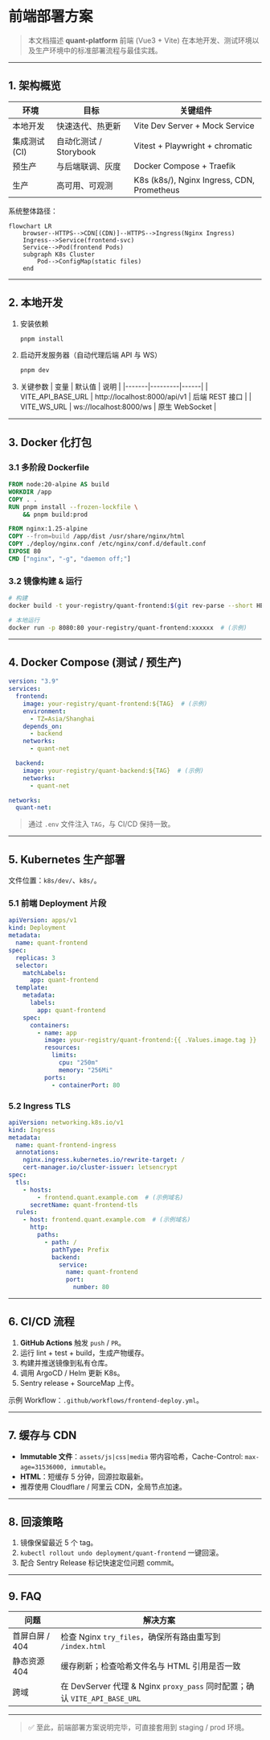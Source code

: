 # 前端部署方案

> 本文档描述 **quant-platform** 前端 (Vue3 + Vite) 在本地开发、测试环境以及生产环境中的标准部署流程与最佳实践。

---

## 1. 架构概览

| 环境 | 目标 | 关键组件 |
|------|------|---------|
| 本地开发 | 快速迭代、热更新 | Vite Dev Server + Mock Service |
| 集成测试 (CI) | 自动化测试 / Storybook | Vitest + Playwright + chromatic |
| 预生产 | 与后端联调、灰度 | Docker Compose + Traefik |
| 生产 | 高可用、可观测 | K8s (k8s/), Nginx Ingress, CDN, Prometheus |

系统整体路径：

```mermaid
flowchart LR
    browser--HTTPS-->CDN[(CDN)]--HTTPS-->Ingress(Nginx Ingress)
    Ingress-->Service(frontend-svc)
    Service-->Pod(frontend Pods)
    subgraph K8s Cluster
        Pod-->ConfigMap(static files)
    end
```

---

## 2. 本地开发

1. 安装依赖
   ```bash
   pnpm install
   ```
2. 启动开发服务器（自动代理后端 API 与 WS）
   ```bash
   pnpm dev
   ```
3. 关键参数
   | 变量 | 默认值 | 说明 |
   |-------|---------|------|
   | VITE_API_BASE_URL | http://localhost:8000/api/v1 | 后端 REST 接口 |
   | VITE_WS_URL | ws://localhost:8000/ws | 原生 WebSocket |

---

## 3. Docker 化打包

### 3.1 多阶段 Dockerfile

```dockerfile
FROM node:20-alpine AS build
WORKDIR /app
COPY . .
RUN pnpm install --frozen-lockfile \
    && pnpm build:prod

FROM nginx:1.25-alpine
COPY --from=build /app/dist /usr/share/nginx/html
COPY ./deploy/nginx.conf /etc/nginx/conf.d/default.conf
EXPOSE 80
CMD ["nginx", "-g", "daemon off;"]
```

### 3.2 镜像构建 & 运行
```bash
# 构建
docker build -t your-registry/quant-frontend:$(git rev-parse --short HEAD) .  # (示例)

# 本地运行
docker run -p 8080:80 your-registry/quant-frontend:xxxxxx  # (示例)
```

---

## 4. Docker Compose (测试 / 预生产)

```yaml
version: "3.9"
services:
  frontend:
    image: your-registry/quant-frontend:${TAG}  # (示例)
    environment:
      - TZ=Asia/Shanghai
    depends_on:
      - backend
    networks:
      - quant-net

  backend:
    image: your-registry/quant-backend:${TAG}  # (示例)
    networks:
      - quant-net

networks:
  quant-net:
```

> 通过 `.env` 文件注入 `TAG`，与 CI/CD 保持一致。

---

## 5. Kubernetes 生产部署

文件位置：`k8s/dev/`、`k8s/`。

### 5.1 前端 Deployment 片段
```yaml
apiVersion: apps/v1
kind: Deployment
metadata:
  name: quant-frontend
spec:
  replicas: 3
  selector:
    matchLabels:
      app: quant-frontend
  template:
    metadata:
      labels:
        app: quant-frontend
    spec:
      containers:
        - name: app
          image: your-registry/quant-frontend:{{ .Values.image.tag }}  # (示例)
          resources:
            limits:
              cpu: "250m"
              memory: "256Mi"
          ports:
            - containerPort: 80
```

### 5.2 Ingress TLS
```yaml
apiVersion: networking.k8s.io/v1
kind: Ingress
metadata:
  name: quant-frontend-ingress
  annotations:
    nginx.ingress.kubernetes.io/rewrite-target: /
    cert-manager.io/cluster-issuer: letsencrypt
spec:
  tls:
    - hosts:
        - frontend.quant.example.com  # (示例域名)
      secretName: quant-frontend-tls
  rules:
    - host: frontend.quant.example.com  # (示例域名)
      http:
        paths:
          - path: /
            pathType: Prefix
            backend:
              service:
                name: quant-frontend
                port:
                  number: 80
```

---

## 6. CI/CD 流程

1. **GitHub Actions** 触发 `push` / `PR`。
2. 运行 lint + test + build，生成产物缓存。
3. 构建并推送镜像到私有仓库。
4. 调用 ArgoCD / Helm 更新 K8s。
5. Sentry release + SourceMap 上传。

示例 Workflow：`.github/workflows/frontend-deploy.yml`。

---

## 7. 缓存与 CDN

- **Immutable 文件**：`assets/js|css|media` 带内容哈希，Cache-Control: `max-age=31536000, immutable`。
- **HTML**：短缓存 5 分钟，回源拉取最新。
- 推荐使用 Cloudflare / 阿里云 CDN，全局节点加速。

---

## 8. 回滚策略

1. 镜像保留最近 5 个 tag。
2. `kubectl rollout undo deployment/quant-frontend` 一键回滚。
3. 配合 Sentry Release 标记快速定位问题 commit。

---

## 9. FAQ

| 问题 | 解决方案 |
|------|---------|
| 首屏白屏 / 404 | 检查 Nginx `try_files`，确保所有路由重写到 `/index.html` |
| 静态资源 404 | 缓存刷新；检查哈希文件名与 HTML 引用是否一致 |
| 跨域 | 在 DevServer 代理 & Nginx `proxy_pass` 同时配置；确认 `VITE_API_BASE_URL` |

---

> ✅ 至此，前端部署方案说明完毕，可直接套用到 staging / prod 环境。 